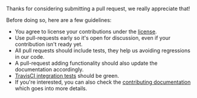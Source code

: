 Thanks for considering submitting a pull request, we really appreciate that!

Before doing so, here are a few guidelines:

* You agree to license your contributions under the
  [license](https://github.com/Kinto/kinto/blob/master/LICENSE).
* Use pull-requests early so it's open for discussion, even if your
  contribution isn't ready yet.
* All pull requests should include tests, they help us avoiding regressions in
  our code.
* A pull-request adding functionality should also update the documentation
  accordingly.
* [TravisCI integration tests](https://travis-ci.org/Kinto/kinto) should be
  green.
* If you're interested, you can also check the [contributing
  documentation](https://kinto.readthedocs.io/en/latest/community.html#how-to-contribute)
  which goes into more details.

